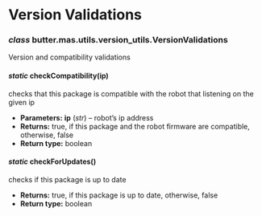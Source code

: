 # Version Validations

### *class* butter.mas.utils.version_utils.VersionValidations

Version and compatibility validations

#### *static* checkCompatibility(ip)

checks that this package is compatible with the robot that listening on the given ip

* **Parameters:**
  **ip** (*str*) – robot’s ip address
* **Returns:**
  true, if this package and the robot firmware are compatible, otherwise, false
* **Return type:**
  boolean

#### *static* checkForUpdates()

checks if this package is up to date

* **Returns:**
  true, if this package is up to date, otherwise, false
* **Return type:**
  boolean
